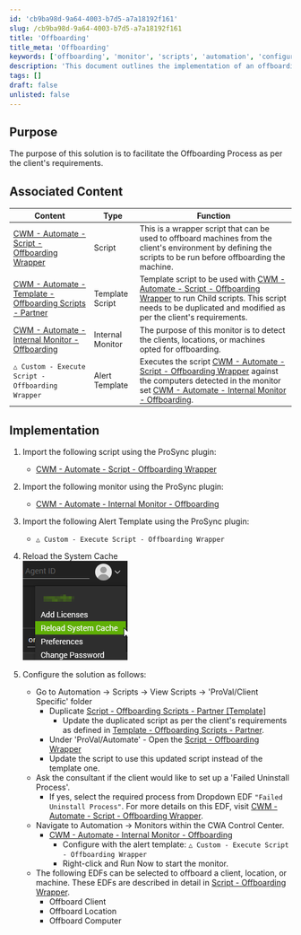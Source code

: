```yaml
---
id: 'cb9ba98d-9a64-4003-b7d5-a7a18192f161'
slug: /cb9ba98d-9a64-4003-b7d5-a7a18192f161
title: 'Offboarding'
title_meta: 'Offboarding'
keywords: ['offboarding', 'monitor', 'scripts', 'automation', 'configuration']
description: 'This document outlines the implementation of an offboarding process tailored to client requirements, detailing associated scripts, templates, and monitors necessary for effective execution. It provides step-by-step instructions for importing and configuring the relevant components using the ProSync plugin.'
tags: []
draft: false
unlisted: false
---
```


## Purpose

The purpose of this solution is to facilitate the Offboarding Process as per the client's requirements.

## Associated Content

| Content                                                                 | Type            | Function                                                                                                                                                                                                                                        |
|-------------------------------------------------------------------------|-----------------|-------------------------------------------------------------------------------------------------------------------------------------------------------------------------------------------------------------------------------------------------|
| [CWM - Automate - Script - Offboarding Wrapper](/docs/1fef1360-cfd3-4a3f-8444-207c09fb5a78) | Script          | This is a wrapper script that can be used to offboard machines from the client's environment by defining the scripts to be run before offboarding the machine.                                                                                 |
| [CWM - Automate - Template - Offboarding Scripts - Partner](/docs/c74040d5-4fbb-487f-bb4f-b19696daab1c) | Template Script  | Template script to be used with [CWM - Automate - Script - Offboarding Wrapper](/docs/1fef1360-cfd3-4a3f-8444-207c09fb5a78) to run Child scripts. This script needs to be duplicated and modified as per the client's requirements.               |
| [CWM - Automate - Internal Monitor - Offboarding](/docs/5721d83a-3303-4dc2-97ca-118683da0690) | Internal Monitor | The purpose of this monitor is to detect the clients, locations, or machines opted for offboarding.                                                                                                                                           |
| `△ Custom - Execute Script - Offboarding Wrapper`                       | Alert Template   | Executes the script [CWM - Automate - Script - Offboarding Wrapper](/docs/1fef1360-cfd3-4a3f-8444-207c09fb5a78) against the computers detected in the monitor set [CWM - Automate - Internal Monitor - Offboarding](/docs/5721d83a-3303-4dc2-97ca-118683da0690). |

## Implementation

1. Import the following script using the ProSync plugin:
   - [CWM - Automate - Script - Offboarding Wrapper](/docs/1fef1360-cfd3-4a3f-8444-207c09fb5a78)

2. Import the following monitor using the ProSync plugin:
   - [CWM - Automate - Internal Monitor - Offboarding](/docs/5721d83a-3303-4dc2-97ca-118683da0690)

3. Import the following Alert Template using the ProSync plugin:
   - `△ Custom - Execute Script - Offboarding Wrapper`

4. Reload the System Cache  
   ![Reload Cache](../../static/img/docs/5721d83a-3303-4dc2-97ca-118683da0690/image_4.png)

5. Configure the solution as follows:
   - Go to Automation → Scripts → View Scripts → 'ProVal/Client Specific' folder
     - Duplicate [Script - Offboarding Scripts - Partner [Template]](/docs/c74040d5-4fbb-487f-bb4f-b19696daab1c)
       - Update the duplicated script as per the client's requirements as defined in [Template - Offboarding Scripts - Partner](/docs/c74040d5-4fbb-487f-bb4f-b19696daab1c).
     - Under 'ProVal/Automate' - Open the [Script - Offboarding Wrapper](/docs/1fef1360-cfd3-4a3f-8444-207c09fb5a78)
     - Update the script to use this updated script instead of the template one.
   - Ask the consultant if the client would like to set up a 'Failed Uninstall Process'.
     - If yes, select the required process from Dropdown EDF `"Failed Uninstall Process"`. For more details on this EDF, visit [CWM - Automate - Script - Offboarding Wrapper](/docs/1fef1360-cfd3-4a3f-8444-207c09fb5a78).
   - Navigate to Automation → Monitors within the CWA Control Center.
     - [CWM - Automate - Internal Monitor - Offboarding](/docs/5721d83a-3303-4dc2-97ca-118683da0690)
       - Configure with the alert template: `△ Custom - Execute Script - Offboarding Wrapper`
       - Right-click and Run Now to start the monitor.
   - The following EDFs can be selected to offboard a client, location, or machine. These EDFs are described in detail in [Script - Offboarding Wrapper](/docs/1fef1360-cfd3-4a3f-8444-207c09fb5a78).
     - Offboard Client
     - Offboard Location
     - Offboard Computer


